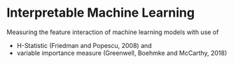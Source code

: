 # Interpretable Machine Learning

Measuring the feature interaction of machine learning models with use of 
- H-Statistic (Friedman and Popescu, 2008) and 
- variable importance measure (Greenwell, Boehmke and McCarthy, 2018)
